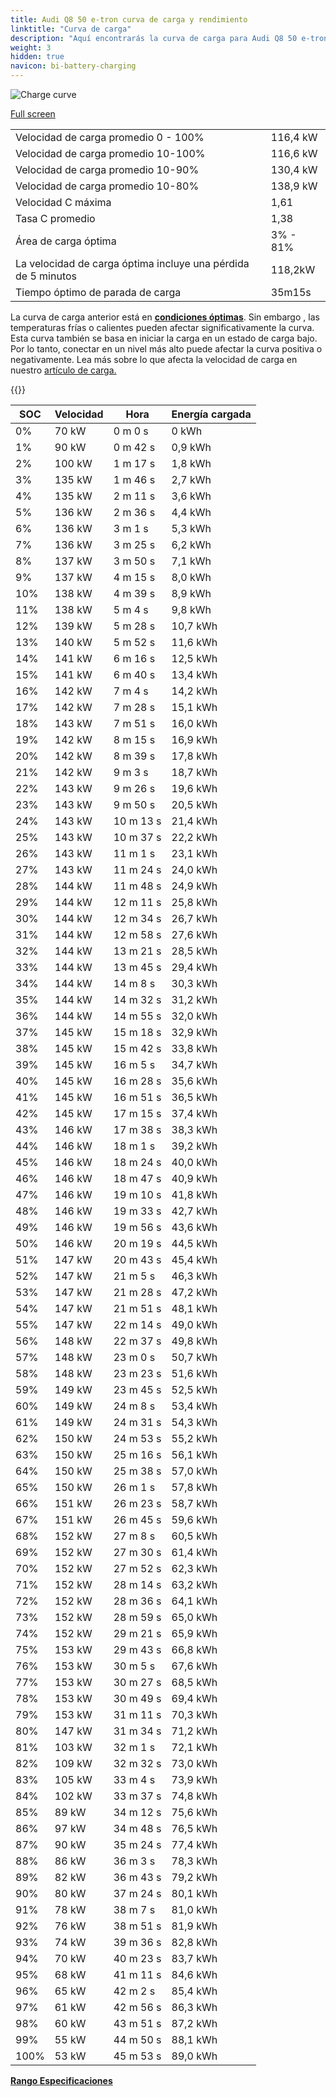 ```yaml
---
title: Audi Q8 50 e-tron curva de carga y rendimiento
linktitle: "Curva de carga"
description: "Aquí encontrarás la curva de carga para Audi Q8 50 e-tron."
weight: 3
hidden: true
navicon: bi-battery-charging
---
```

<!-- markdownlint-disable MD033 -->
<img src="../chargingcurve.svg" alt="Charge curve" class="img-fluid">

[Full screen](../chargingcurve.svg)


<table class="table table-striped border">
<tbody>
<tr>
<td>Velocidad de carga promedio 0 - 100%</td><td>116,4 kW</td>
</tr>
<tr>
<td>Velocidad de carga promedio 10-100%</td><td>116,6 kW</td>
</tr>
<tr>
<td>Velocidad de carga promedio 10-90%</td><td>130,4 kW</td>
</tr>
<tr>
<td>Velocidad de carga promedio 10-80%</td><td>138,9 kW</td>
</tr>
<tr>
<td>Velocidad C máxima</td><td>1,61</td>
</tr>
<tr>
<td>Tasa C promedio</td><td>1,38</td>
</tr>
<tr>
<td>Área de carga óptima</td><td>3% - 81%</td>
</tr>
<tr>
<td>La velocidad de carga óptima incluye una pérdida de 5 minutos</td><td>118,2kW</td>
</tr>
<tr>
<td>Tiempo óptimo de parada de carga</td><td>35m15s</td>
</tr>
</tbody>
</table>


La curva de carga anterior está en **[condiciones óptimas](../../../../../technology/battery/charging/#temperature)**. Sin embargo , las temperaturas frías o calientes pueden afectar significativamente la curva. Esta curva también se basa en iniciar la carga en un estado de carga bajo. Por lo tanto, conectar en un nivel más alto puede afectar la curva positiva o negativamente. Lea más sobre lo que afecta la velocidad de carga en nuestro [artículo de carga.](../../../../../tecnología/batería/carga/)


{{<evkxdisplayaddarticle />}}
<table class="table table-striped border">
<thead>
<tr><th>SOC</th><th>Velocidad</th><th>Hora</th><th>Energía cargada</th></tr>
</thead>
<tbody>
<tr>
<td>0%</td><td>70 kW</td><td> 0 m 0 s </td><td>0 kWh </td>
</tr>
<tr>
<td>1%</td><td>90 kW</td><td> 0 m 42 s </td><td>0,9 kWh </td>
</tr>
<tr>
<td>2%</td><td>100 kW</td><td> 1 m 17 s </td><td>1,8 kWh </td>
</tr>
<tr>
<td>3%</td><td>135 kW</td><td> 1 m 46 s </td><td>2,7 kWh </td>
</tr>
<tr>
<td>4%</td><td>135 kW</td><td> 2 m 11 s </td><td>3,6 kWh </td>
</tr>
<tr>
<td>5%</td><td>136 kW</td><td> 2 m 36 s </td><td>4,4 kWh </td>
</tr>
<tr>
<td>6%</td><td>136 kW</td><td> 3 m 1 s </td><td>5,3 kWh </td>
</tr>
<tr>
<td>7%</td><td>136 kW</td><td> 3 m 25 s </td><td>6,2 kWh </td>
</tr>
<tr>
<td>8%</td><td>137 kW</td><td> 3 m 50 s </td><td>7,1 kWh </td>
</tr>
<tr>
<td>9%</td><td>137 kW</td><td> 4 m 15 s </td><td>8,0 kWh </td>
</tr>
<tr>
<td>10%</td><td>138 kW</td><td> 4 m 39 s </td><td>8,9 kWh </td>
</tr>
<tr>
<td>11%</td><td>138 kW</td><td> 5 m 4 s </td><td>9,8 kWh </td>
</tr>
<tr>
<td>12%</td><td>139 kW</td><td> 5 m 28 s </td><td>10,7 kWh </td>
</tr>
<tr>
<td>13%</td><td>140 kW</td><td> 5 m 52 s </td><td>11,6 kWh </td>
</tr>
<tr>
<td>14%</td><td>141 kW</td><td> 6 m 16 s </td><td>12,5 kWh </td>
</tr>
<tr>
<td>15%</td><td>141 kW</td><td> 6 m 40 s </td><td>13,4 kWh </td>
</tr>
<tr>
<td>16%</td><td>142 kW</td><td> 7 m 4 s </td><td>14,2 kWh </td>
</tr>
<tr>
<td>17%</td><td>142 kW</td><td> 7 m 28 s </td><td>15,1 kWh </td>
</tr>
<tr>
<td>18%</td><td>143 kW</td><td> 7 m 51 s </td><td>16,0 kWh </td>
</tr>
<tr>
<td>19%</td><td>142 kW</td><td> 8 m 15 s </td><td>16,9 kWh </td>
</tr>
<tr>
<td>20%</td><td>142 kW</td><td> 8 m 39 s </td><td>17,8 kWh </td>
</tr>
<tr>
<td>21%</td><td>142 kW</td><td> 9 m 3 s </td><td>18,7 kWh </td>
</tr>
<tr>
<td>22%</td><td>143 kW</td><td> 9 m 26 s </td><td>19,6 kWh </td>
</tr>
<tr>
<td>23%</td><td>143 kW</td><td> 9 m 50 s </td><td>20,5 kWh </td>
</tr>
<tr>
<td>24%</td><td>143 kW</td><td> 10 m 13 s </td><td>21,4 kWh </td>
</tr>
<tr>
<td>25%</td><td>143 kW</td><td> 10 m 37 s </td><td>22,2 kWh </td>
</tr>
<tr>
<td>26%</td><td>143 kW</td><td> 11 m 1 s </td><td>23,1 kWh </td>
</tr>
<tr>
<td>27%</td><td>143 kW</td><td> 11 m 24 s </td><td>24,0 kWh </td>
</tr>
<tr>
<td>28%</td><td>144 kW</td><td> 11 m 48 s </td><td>24,9 kWh </td>
</tr>
<tr>
<td>29%</td><td>144 kW</td><td> 12 m 11 s </td><td>25,8 kWh </td>
</tr>
<tr>
<td>30%</td><td>144 kW</td><td> 12 m 34 s </td><td>26,7 kWh </td>
</tr>
<tr>
<td>31%</td><td>144 kW</td><td> 12 m 58 s </td><td>27,6 kWh </td>
</tr>
<tr>
<td>32%</td><td>144 kW</td><td> 13 m 21 s </td><td>28,5 kWh </td>
</tr>
<tr>
<td>33%</td><td>144 kW</td><td> 13 m 45 s </td><td>29,4 kWh </td>
</tr>
<tr>
<td>34%</td><td>144 kW</td><td> 14 m 8 s </td><td>30,3 kWh </td>
</tr>
<tr>
<td>35%</td><td>144 kW</td><td> 14 m 32 s </td><td>31,2 kWh </td>
</tr>
<tr>
<td>36%</td><td>144 kW</td><td> 14 m 55 s </td><td>32,0 kWh </td>
</tr>
<tr>
<td>37%</td><td>145 kW</td><td> 15 m 18 s </td><td>32,9 kWh </td>
</tr>
<tr>
<td>38%</td><td>145 kW</td><td> 15 m 42 s </td><td>33,8 kWh </td>
</tr>
<tr>
<td>39%</td><td>145 kW</td><td> 16 m 5 s </td><td>34,7 kWh </td>
</tr>
<tr>
<td>40%</td><td>145 kW</td><td> 16 m 28 s </td><td>35,6 kWh </td>
</tr>
<tr>
<td>41%</td><td>145 kW</td><td> 16 m 51 s </td><td>36,5 kWh </td>
</tr>
<tr>
<td>42%</td><td>145 kW</td><td> 17 m 15 s </td><td>37,4 kWh </td>
</tr>
<tr>
<td>43%</td><td>146 kW</td><td> 17 m 38 s </td><td>38,3 kWh </td>
</tr>
<tr>
<td>44%</td><td>146 kW</td><td> 18 m 1 s </td><td>39,2 kWh </td>
</tr>
<tr>
<td>45%</td><td>146 kW</td><td> 18 m 24 s </td><td>40,0 kWh </td>
</tr>
<tr>
<td>46%</td><td>146 kW</td><td> 18 m 47 s </td><td>40,9 kWh </td>
</tr>
<tr>
<td>47%</td><td>146 kW</td><td> 19 m 10 s </td><td>41,8 kWh </td>
</tr>
<tr>
<td>48%</td><td>146 kW</td><td> 19 m 33 s </td><td>42,7 kWh </td>
</tr>
<tr>
<td>49%</td><td>146 kW</td><td> 19 m 56 s </td><td>43,6 kWh </td>
</tr>
<tr>
<td>50%</td><td>146 kW</td><td> 20 m 19 s </td><td>44,5 kWh </td>
</tr>
<tr>
<td>51%</td><td>147 kW</td><td> 20 m 43 s </td><td>45,4 kWh </td>
</tr>
<tr>
<td>52%</td><td>147 kW</td><td> 21 m 5 s </td><td>46,3 kWh </td>
</tr>
<tr>
<td>53%</td><td>147 kW</td><td> 21 m 28 s </td><td>47,2 kWh </td>
</tr>
<tr>
<td>54%</td><td>147 kW</td><td> 21 m 51 s </td><td>48,1 kWh </td>
</tr>
<tr>
<td>55%</td><td>147 kW</td><td> 22 m 14 s </td><td>49,0 kWh </td>
</tr>
<tr>
<td>56%</td><td>148 kW</td><td> 22 m 37 s </td><td>49,8 kWh </td>
</tr>
<tr>
<td>57%</td><td>148 kW</td><td> 23 m 0 s </td><td>50,7 kWh </td>
</tr>
<tr>
<td>58%</td><td>148 kW</td><td> 23 m 23 s </td><td>51,6 kWh </td>
</tr>
<tr>
<td>59%</td><td>149 kW</td><td> 23 m 45 s </td><td>52,5 kWh </td>
</tr>
<tr>
<td>60%</td><td>149 kW</td><td> 24 m 8 s </td><td>53,4 kWh </td>
</tr>
<tr>
<td>61%</td><td>149 kW</td><td> 24 m 31 s </td><td>54,3 kWh </td>
</tr>
<tr>
<td>62%</td><td>150 kW</td><td> 24 m 53 s </td><td>55,2 kWh </td>
</tr>
<tr>
<td>63%</td><td>150 kW</td><td> 25 m 16 s </td><td>56,1 kWh </td>
</tr>
<tr>
<td>64%</td><td>150 kW</td><td> 25 m 38 s </td><td>57,0 kWh </td>
</tr>
<tr>
<td>65%</td><td>150 kW</td><td> 26 m 1 s </td><td>57,8 kWh </td>
</tr>
<tr>
<td>66%</td><td>151 kW</td><td> 26 m 23 s </td><td>58,7 kWh </td>
</tr>
<tr>
<td>67%</td><td>151 kW</td><td> 26 m 45 s </td><td>59,6 kWh </td>
</tr>
<tr>
<td>68%</td><td>152 kW</td><td> 27 m 8 s </td><td>60,5 kWh </td>
</tr>
<tr>
<td>69%</td><td>152 kW</td><td> 27 m 30 s </td><td>61,4 kWh </td>
</tr>
<tr>
<td>70%</td><td>152 kW</td><td> 27 m 52 s </td><td>62,3 kWh </td>
</tr>
<tr>
<td>71%</td><td>152 kW</td><td> 28 m 14 s </td><td>63,2 kWh </td>
</tr>
<tr>
<td>72%</td><td>152 kW</td><td> 28 m 36 s </td><td>64,1 kWh </td>
</tr>
<tr>
<td>73%</td><td>152 kW</td><td> 28 m 59 s </td><td>65,0 kWh </td>
</tr>
<tr>
<td>74%</td><td>152 kW</td><td> 29 m 21 s </td><td>65,9 kWh </td>
</tr>
<tr>
<td>75%</td><td>153 kW</td><td> 29 m 43 s </td><td>66,8 kWh </td>
</tr>
<tr>
<td>76%</td><td>153 kW</td><td> 30 m 5 s </td><td>67,6 kWh </td>
</tr>
<tr>
<td>77%</td><td>153 kW</td><td> 30 m 27 s </td><td>68,5 kWh </td>
</tr>
<tr>
<td>78%</td><td>153 kW</td><td> 30 m 49 s </td><td>69,4 kWh </td>
</tr>
<tr>
<td>79%</td><td>153 kW</td><td> 31 m 11 s </td><td>70,3 kWh </td>
</tr>
<tr>
<td>80%</td><td>147 kW</td><td> 31 m 34 s </td><td>71,2 kWh </td>
</tr>
<tr>
<td>81%</td><td>103 kW</td><td> 32 m 1 s </td><td>72,1 kWh </td>
</tr>
<tr>
<td>82%</td><td>109 kW</td><td> 32 m 32 s </td><td>73,0 kWh </td>
</tr>
<tr>
<td>83%</td><td>105 kW</td><td> 33 m 4 s </td><td>73,9 kWh </td>
</tr>
<tr>
<td>84%</td><td>102 kW</td><td> 33 m 37 s </td><td>74,8 kWh </td>
</tr>
<tr>
<td>85%</td><td>89 kW</td><td> 34 m 12 s </td><td>75,6 kWh </td>
</tr>
<tr>
<td>86%</td><td>97 kW</td><td> 34 m 48 s </td><td>76,5 kWh </td>
</tr>
<tr>
<td>87%</td><td>90 kW</td><td> 35 m 24 s </td><td>77,4 kWh </td>
</tr>
<tr>
<td>88%</td><td>86 kW</td><td> 36 m 3 s </td><td>78,3 kWh </td>
</tr>
<tr>
<td>89%</td><td>82 kW</td><td> 36 m 43 s </td><td>79,2 kWh </td>
</tr>
<tr>
<td>90%</td><td>80 kW</td><td> 37 m 24 s </td><td>80,1 kWh </td>
</tr>
<tr>
<td>91%</td><td>78 kW</td><td> 38 m 7 s </td><td>81,0 kWh </td>
</tr>
<tr>
<td>92%</td><td>76 kW</td><td> 38 m 51 s </td><td>81,9 kWh </td>
</tr>
<tr>
<td>93%</td><td>74 kW</td><td> 39 m 36 s </td><td>82,8 kWh </td>
</tr>
<tr>
<td>94%</td><td>70 kW</td><td> 40 m 23 s </td><td>83,7 kWh </td>
</tr>
<tr>
<td>95%</td><td>68 kW</td><td> 41 m 11 s </td><td>84,6 kWh </td>
</tr>
<tr>
<td>96%</td><td>65 kW</td><td> 42 m 2 s </td><td>85,4 kWh </td>
</tr>
<tr>
<td>97%</td><td>61 kW</td><td> 42 m 56 s </td><td>86,3 kWh </td>
</tr>
<tr>
<td>98%</td><td>60 kW</td><td> 43 m 51 s </td><td>87,2 kWh </td>
</tr>
<tr>
<td>99%</td><td>55 kW</td><td> 44 m 50 s </td><td>88,1 kWh </td>
</tr>
<tr>
<td>100%</td><td>53 kW</td><td> 45 m 53 s </td><td>89,0 kWh </td>
</tr>
</tbody>
</table>

<div class="mt-3 mb-3">
<a href="../rangeandconsumption/" class="text-decoration-none text-black">
<strong><i class="bi-arrow-left"></i> Rango </strong>
</a>
<a href="../specifications/" class="text-decoration-none text-black float-end">
<strong>Especificaciones <i class="bi-arrow-right"></i></strong>
</a>
</div>
